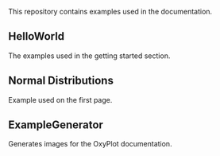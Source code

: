 This repository contains examples used in the documentation.

## HelloWorld

The examples used in the getting started section.


## Normal Distributions

Example used on the first page.


## ExampleGenerator

Generates images for the OxyPlot documentation.